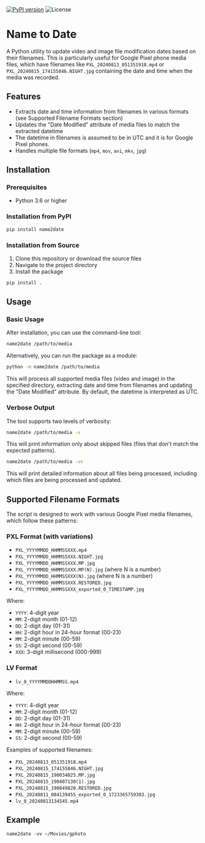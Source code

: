 [![PyPI version](https://img.shields.io/pypi/v/name2date)](https://pypi.org/project/name2date/)
![License](https://img.shields.io/pypi/l/name2date)

# Name to Date

A Python utility to update video and image file modification dates based on their filenames. This is particularly useful for Google Pixel phone media files, which have filenames like `PXL_20240813_051351918.mp4` or `PXL_20240815_174155846.NIGHT.jpg` containing the date and time when the media was recorded.

## Features

- Extracts date and time information from filenames in various formats (see Supported Filename Formats section)
- Updates the "Date Modified" attribute of media files to match the extracted datetime
- The datetime in filenames is assumed to be in UTC and it is for Google Pixel phones.
- Handles multiple file formats (`mp4`, `mov`, `avi`, `mkv`, `jpg`)

## Installation

### Prerequisites

- Python 3.6 or higher

### Installation from PyPI

```bash
pip install name2date
```

### Installation from Source

1. Clone this repository or download the source files
2. Navigate to the project directory
3. Install the package

```bash
pip install .
```

## Usage

### Basic Usage

After installation, you can use the command-line tool:

```bash
name2date /path/to/media
```

Alternatively, you can run the package as a module:

```bash
python -m name2date /path/to/media
```

This will process all supported media files (video and image) in the specified directory, extracting date and time from filenames and updating the "Date Modified" attribute. By default, the datetime is interpreted as UTC.

### Verbose Output

The tool supports two levels of verbosity:

```bash
name2date /path/to/media -v
```

This will print information only about skipped files (files that don't match the expected patterns).

```bash
name2date /path/to/media -vv
```

This will print detailed information about all files being processed, including which files are being processed and updated.

## Supported Filename Formats

The script is designed to work with various Google Pixel media filenames, which follow these patterns:

### PXL Format (with variations)

- `PXL_YYYYMMDD_HHMMSSXXX.mp4`
- `PXL_YYYYMMDD_HHMMSSXXX.NIGHT.jpg`
- `PXL_YYYYMMDD_HHMMSSXXX.MP.jpg`
- `PXL_YYYYMMDD_HHMMSSXXX.MP(N).jpg` (where N is a number)
- `PXL_YYYYMMDD_HHMMSSXXX(N).jpg` (where N is a number)
- `PXL_YYYYMMDD_HHMMSSXXX.RESTORED.jpg`
- `PXL_YYYYMMDD_HHMMSSXXX_exported_0_TIMESTAMP.jpg`

Where:
- `YYYY`: 4-digit year
- `MM`: 2-digit month (01-12)
- `DD`: 2-digit day (01-31)
- `HH`: 2-digit hour in 24-hour format (00-23)
- `MM`: 2-digit minute (00-59)
- `SS`: 2-digit second (00-59)
- `XXX`: 3-digit millisecond (000-999)

### LV Format

- `lv_0_YYYYMMDDHHMMSS.mp4`

Where:
- `YYYY`: 4-digit year
- `MM`: 2-digit month (01-12)
- `DD`: 2-digit day (01-31)
- `HH`: 2-digit hour in 24-hour format (00-23)
- `MM`: 2-digit minute (00-59)
- `SS`: 2-digit second (00-59)

Examples of supported filenames:
- `PXL_20240813_051351918.mp4`
- `PXL_20240815_174155846.NIGHT.jpg`
- `PXL_20240815_190034025.MP.jpg`
- `PXL_20240815_190407130(1).jpg`
- `PXL_20240815_190849820.RESTORED.jpg`
- `PXL_20240811_084139455_exported_0_1723365759303.jpg`
- `lv_0_20240813134545.mp4`

## Example
```shell
name2date -vv ~/Movies/gphoto
```
